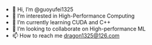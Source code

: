 - 👋 Hi, I’m @guoyufei1325
- 👀 I’m interested in High-Performance Computing
- 🌱 I’m currently learning CUDA and C++
- 💞️ I’m looking to collaborate on High-performance ML
- 📫 How to reach me dragon1325@126.com

